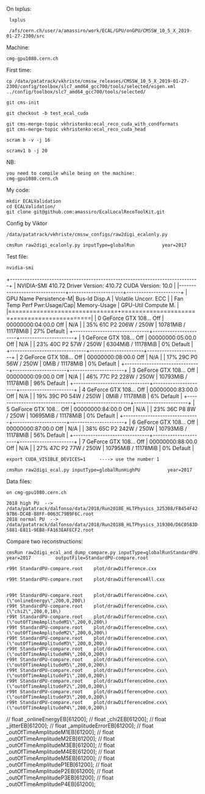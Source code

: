 On lxplus:

     lxplus

     /afs/cern.ch/user/a/amassiro/work/ECAL/GPU/onGPU/CMSSW_10_5_X_2019-01-27-2300/src

Machine:

    cmg-gpu1080.cern.ch
     
First time:

    cp /data/patatrack/vkhriste/cmssw_releases/CMSSW_10_5_X_2019-01-27-2300/config/toolbox/slc7_amd64_gcc700/tools/selected/eigen.xml ../config/toolbox/slc7_amd64_gcc700/tools/selected/
    
    git cms-init

    git checkout -b test_ecal_cuda
    
    git cms-merge-topic vkhristenko:ecal_reco_cuda_with_condformats
    git cms-merge-topic vkhristenko:ecal_reco_cuda_head
    
    scram b -v -j 16

    scramv1 b -j 20
    
NB:

    you need to compile while being on the machine: 
    cmg-gpu1080.cern.ch
    
    
My code:

    mkdir ECALValidation
    cd ECALValidation/
    git clone git@github.com:amassiro/EcalLocalRecoToolKit.git

Config by Viktor

    /data/patatrack/vkhriste/cmssw_configs/raw2digi_ecalonly.py
    
    cmsRun raw2digi_ecalonly.py inputType=globalRun          year=2017      

    
Test file:

    
    nvidia-smi
    
 +-----------------------------------------------------------------------------+
| NVIDIA-SMI 410.72       Driver Version: 410.72       CUDA Version: 10.0     |
|-------------------------------+----------------------+----------------------+
| GPU  Name        Persistence-M| Bus-Id        Disp.A | Volatile Uncorr. ECC |
| Fan  Temp  Perf  Pwr:Usage/Cap|         Memory-Usage | GPU-Util  Compute M. |
|===============================+======================+======================|
|   0  GeForce GTX 108...  Off  | 00000000:04:00.0 Off |                  N/A |
| 35%   61C    P2   206W / 250W |  10781MiB / 11178MiB |     27%      Default |
+-------------------------------+----------------------+----------------------+
|   1  GeForce GTX 108...  Off  | 00000000:05:00.0 Off |                  N/A |
| 23%   40C    P2    57W / 250W |   6304MiB / 11178MiB |      0%      Default |
+-------------------------------+----------------------+----------------------+
|   2  GeForce GTX 108...  Off  | 00000000:08:00.0 Off |                  N/A |
| 17%   29C    P0    56W / 250W |      0MiB / 11178MiB |      0%      Default |
+-------------------------------+----------------------+----------------------+
|   3  GeForce GTX 108...  Off  | 00000000:09:00.0 Off |                  N/A |
| 46%   77C    P2   228W / 250W |  10793MiB / 11178MiB |     96%      Default |
+-------------------------------+----------------------+----------------------+
|   4  GeForce GTX 108...  Off  | 00000000:83:00.0 Off |                  N/A |
| 19%   39C    P0    54W / 250W |      0MiB / 11178MiB |      6%      Default |
+-------------------------------+----------------------+----------------------+
|   5  GeForce GTX 108...  Off  | 00000000:84:00.0 Off |                  N/A |
| 23%   36C    P8     8W / 250W |  10695MiB / 11178MiB |      0%      Default |
+-------------------------------+----------------------+----------------------+
|   6  GeForce GTX 108...  Off  | 00000000:87:00.0 Off |                  N/A |
| 38%   65C    P2   242W / 250W |  10793MiB / 11178MiB |     56%      Default |
+-------------------------------+----------------------+----------------------+
|   7  GeForce GTX 108...  Off  | 00000000:88:00.0 Off |                  N/A |
| 27%   47C    P2    77W / 250W |  10795MiB / 11178MiB |      0%      Default |

    
     
    export CUDA_VISIBLE_DEVICES=1     ----> use the number 1

    cmsRun raw2digi_ecal.py inputType=globalRunHighPU          year=2017      

    
Data files:

    on cmg-gpu1080.cern.ch
    
    2018 high PU  --> /data/patatrack/dalfonso/data/2018/Run2018E_HLTPhysics_325308/FB454F42-97B6-DC4B-88FF-0063C79B9F6C.root
    2018 normal PU  --> /data/patatrack/dalfonso/data/2018/Run2018B_HLTPhysics_319300/D6C0583D-5881-E811-9EB8-FA163EAFECF2.root
    

Compare two reconstructions:

    cmsRun raw2digi_ecal_and_dump_compare.py inputType=globalRunStandardPU          year=2017         outputFile=StandardPU-compare.root
    
    r99t StandardPU-compare.root    plot/drawDifference.cxx
    
    r99t StandardPU-compare.root    plot/drawDifferenceAll.cxx
    
    
    r99t StandardPU-compare.root    plot/drawDifferenceOne.cxx\(\"onlineEnergy\",200,0,200\)
    r99t StandardPU-compare.root    plot/drawDifferenceOne.cxx\(\"chi2\",200,0,10\)
    r99t StandardPU-compare.root    plot/drawDifferenceOne.cxx\(\"outOfTimeAmplitudeM1\",200,0,200\)
    r99t StandardPU-compare.root    plot/drawDifferenceOne.cxx\(\"outOfTimeAmplitudeM2\",200,0,200\)
    r99t StandardPU-compare.root    plot/drawDifferenceOne.cxx\(\"outOfTimeAmplitudeM3\",200,0,200\)
    r99t StandardPU-compare.root    plot/drawDifferenceOne.cxx\(\"outOfTimeAmplitudeM4\",200,0,200\)
    r99t StandardPU-compare.root    plot/drawDifferenceOne.cxx\(\"outOfTimeAmplitudeM5\",200,0,200\)
    r99t StandardPU-compare.root    plot/drawDifferenceOne.cxx\(\"outOfTimeAmplitudeP1\",200,0,200\)    
    r99t StandardPU-compare.root    plot/drawDifferenceOne.cxx\(\"outOfTimeAmplitudeP2\",200,0,200\)
    r99t StandardPU-compare.root    plot/drawDifferenceOne.cxx\(\"outOfTimeAmplitudeP3\",200,0,200\)
    r99t StandardPU-compare.root    plot/drawDifferenceOne.cxx\(\"outOfTimeAmplitudeP4\",200,0,200\)
    
    
    
    
//   float _onlineEnergyEB[61200];
//   float _chi2EB[61200];
//   float _jitterEB[61200];
//   float _amplitudeErrorEB[61200];
//   float _outOfTimeAmplitudeM1EB[61200];
//   float _outOfTimeAmplitudeM2EB[61200];
//   float _outOfTimeAmplitudeM3EB[61200];
//   float _outOfTimeAmplitudeM4EB[61200];
//   float _outOfTimeAmplitudeM5EB[61200];
//   float _outOfTimeAmplitudeP1EB[61200];
//   float _outOfTimeAmplitudeP2EB[61200];
//   float _outOfTimeAmplitudeP3EB[61200];
//   float _outOfTimeAmplitudeP4EB[61200];
 
 
 

    
    
    
    
    
    